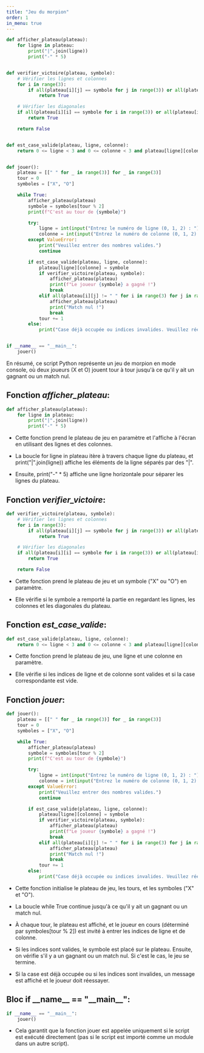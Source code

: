 ```yaml
---
title: "Jeu du morpion"
order: 1
in_menu: true
---
```

```python
def afficher_plateau(plateau):
    for ligne in plateau:
        print("|".join(ligne))
        print("-" * 5)


def verifier_victoire(plateau, symbole):
    # Vérifier les lignes et colonnes
    for i in range(3):
        if all(plateau[i][j] == symbole for j in range(3)) or all(plateau[j][i] == symbole for j in range(3)):
            return True

    # Vérifier les diagonales
    if all(plateau[i][i] == symbole for i in range(3)) or all(plateau[i][2 - i] == symbole for i in range(3)):
        return True

    return False


def est_case_valide(plateau, ligne, colonne):
    return 0 <= ligne < 3 and 0 <= colonne < 3 and plateau[ligne][colonne] == " "


def jouer():
    plateau = [[" " for _ in range(3)] for _ in range(3)]
    tour = 0
    symboles = ["X", "O"]

    while True:
        afficher_plateau(plateau)
        symbole = symboles[tour % 2]
        print(f"C'est au tour de {symbole}")

        try:
            ligne = int(input("Entrez le numéro de ligne (0, 1, 2) : "))
            colonne = int(input("Entrez le numéro de colonne (0, 1, 2) : "))
        except ValueError:
            print("Veuillez entrer des nombres valides.")
            continue

        if est_case_valide(plateau, ligne, colonne):
            plateau[ligne][colonne] = symbole
            if verifier_victoire(plateau, symbole):
                afficher_plateau(plateau)
                print(f"Le joueur {symbole} a gagné !")
                break
            elif all(plateau[i][j] != " " for i in range(3) for j in range(3)):
                afficher_plateau(plateau)
                print("Match nul !")
                break
            tour += 1
        else:
            print("Case déjà occupée ou indices invalides. Veuillez réessayer.")


if __name__ == "__main__":
    jouer()


```
En résumé, ce script Python représente un jeu de morpion en mode console, où deux joueurs (X et O) jouent tour à tour jusqu'à ce qu'il y ait un gagnant ou un match nul.

## Fonction *afficher_plateau*:

```python
def afficher_plateau(plateau):
    for ligne in plateau:
        print("|".join(ligne))
        print("-" * 5)
```

- Cette fonction prend le plateau de jeu en paramètre et l'affiche à l'écran en utilisant des lignes et des colonnes.

- La boucle for ligne in plateau itère à travers chaque ligne du plateau, et print("|".join(ligne)) affiche les éléments de la ligne séparés par des "|".

- Ensuite, print("-" * 5) affiche une ligne horizontale pour séparer les lignes du plateau.

## Fonction *verifier_victoire*:

```python
def verifier_victoire(plateau, symbole):
    # Vérifier les lignes et colonnes
    for i in range(3):
        if all(plateau[i][j] == symbole for j in range(3)) or all(plateau[j][i] == symbole for j in range(3)):
            return True

    # Vérifier les diagonales
    if all(plateau[i][i] == symbole for i in range(3)) or all(plateau[i][2 - i] == symbole for i in range(3)):
        return True

    return False
```

- Cette fonction prend le plateau de jeu et un symbole ("X" ou "O") en paramètre.

- Elle vérifie si le symbole a remporté la partie en regardant les lignes, les colonnes et les diagonales du plateau.


## Fonction *est_case_valide*:

```python
def est_case_valide(plateau, ligne, colonne):
    return 0 <= ligne < 3 and 0 <= colonne < 3 and plateau[ligne][colonne] == " "
```

- Cette fonction prend le plateau de jeu, une ligne et une colonne en paramètre.

- Elle vérifie si les indices de ligne et de colonne sont valides et si la case correspondante est vide.

## Fonction *jouer*:

```python
def jouer():
    plateau = [[" " for _ in range(3)] for _ in range(3)]
    tour = 0
    symboles = ["X", "O"]

    while True:
        afficher_plateau(plateau)
        symbole = symboles[tour % 2]
        print(f"C'est au tour de {symbole}")

        try:
            ligne = int(input("Entrez le numéro de ligne (0, 1, 2) : "))
            colonne = int(input("Entrez le numéro de colonne (0, 1, 2) : "))
        except ValueError:
            print("Veuillez entrer des nombres valides.")
            continue

        if est_case_valide(plateau, ligne, colonne):
            plateau[ligne][colonne] = symbole
            if verifier_victoire(plateau, symbole):
                afficher_plateau(plateau)
                print(f"Le joueur {symbole} a gagné !")
                break
            elif all(plateau[i][j] != " " for i in range(3) for j in range(3)):
                afficher_plateau(plateau)
                print("Match nul !")
                break
            tour += 1
        else:
            print("Case déjà occupée ou indices invalides. Veuillez réessayer.")
```

- Cette fonction initialise le plateau de jeu, les tours, et les symboles ("X" et "O").

- La boucle while True continue jusqu'à ce qu'il y ait un gagnant ou un match nul.

- À chaque tour, le plateau est affiché, et le joueur en cours (déterminé par symboles[tour % 2]) est invité à entrer les indices de ligne et de colonne.

- Si les indices sont valides, le symbole est placé sur le plateau. Ensuite, on vérifie s'il y a un gagnant ou un match nul. Si c'est le cas, le jeu se termine.

- Si la case est déjà occupée ou si les indices sont invalides, un message est affiché et le joueur doit réessayer.

## Bloc if \_\_name__ == "\_\_main__":

```python
if __name__ == "__main__":
    jouer()
```

- Cela garantit que la fonction jouer est appelée uniquement si le script est exécuté directement (pas si le script est importé comme un module dans un autre script). 